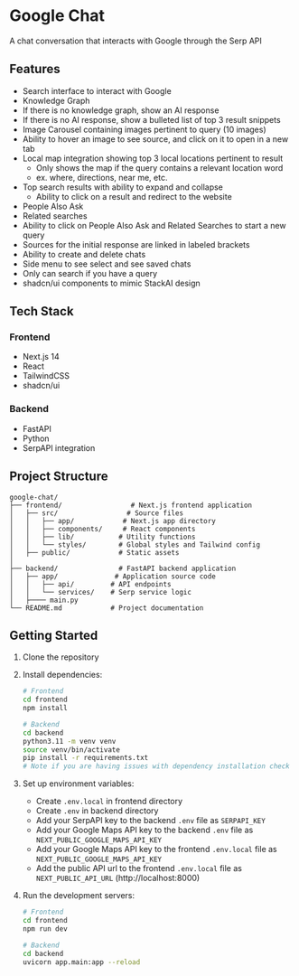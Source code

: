 # Google Chat

A chat conversation that interacts with Google through the Serp API

## Features

- Search interface to interact with Google
- Knowledge Graph
- If there is no knowledge graph, show an AI response
- If there is no AI response, show a bulleted list of top 3 result snippets
- Image Carousel containing images pertinent to query (10 images)
- Ability to hover an image to see source, and click on it to open in a new tab
- Local map integration showing top 3 local locations pertinent to result
   - Only shows the map if the query contains a relevant location word
   - ex. where, directions, near me, etc.
- Top search results with ability to expand and collapse
   - Ability to click on a result and redirect to the website
- People Also Ask
- Related searches
- Ability to click on People Also Ask and Related Searches to start a new query
- Sources for the initial response are linked in labeled brackets
- Ability to create and delete chats
- Side menu to see select and see saved chats
- Only can search if you have a query
- shadcn/ui components to mimic StackAI design

## Tech Stack

### Frontend
- Next.js 14
- React
- TailwindCSS
- shadcn/ui

### Backend
- FastAPI
- Python
- SerpAPI integration

## Project Structure

```
google-chat/
├── frontend/                 # Next.js frontend application
│   ├── src/                 # Source files
│   │   ├── app/            # Next.js app directory
│   │   ├── components/     # React components
│   │   ├── lib/           # Utility functions
│   │   └── styles/        # Global styles and Tailwind config
│   ├── public/            # Static assets
│  
├── backend/               # FastAPI backend application
│   ├── app/              # Application source code
│   │   ├── api/         # API endpoints
│   │   └── services/    # Serp service logic
│   ├──── main.py 
└── README.md            # Project documentation
```

## Getting Started

1. Clone the repository
2. Install dependencies:
   ```bash
   # Frontend
   cd frontend
   npm install

   # Backend
   cd backend
   python3.11 -m venv venv
   source venv/bin/activate 
   pip install -r requirements.txt
   # Note if you are having issues with dependency installation check to make sure you are on Python 3.11
   ```
3. Set up environment variables:
   - Create `.env.local` in frontend directory
   - Create `.env` in backend directory
   - Add your SerpAPI key to the backend `.env` file as `SERPAPI_KEY`
   - Add your Google Maps API key to the backend `.env` file as `NEXT_PUBLIC_GOOGLE_MAPS_API_KEY`
   - Add your Google Maps API key to the frontend `.env.local` file as `NEXT_PUBLIC_GOOGLE_MAPS_API_KEY`
   - Add the public API url to the frontend `.env.local` file as `NEXT_PUBLIC_API_URL` (http://localhost:8000)

4. Run the development servers:
   ```bash
   # Frontend
   cd frontend
   npm run dev

   # Backend
   cd backend
   uvicorn app.main:app --reload
   ```